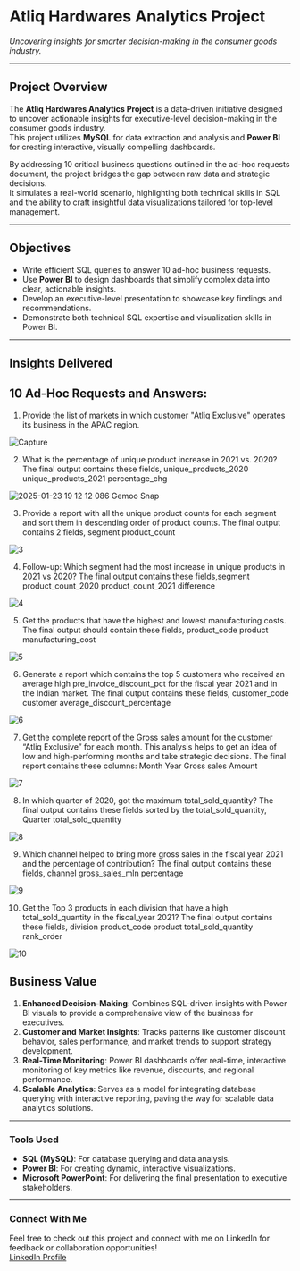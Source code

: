 # **Atliq Hardwares Analytics Project**  
_Uncovering insights for smarter decision-making in the consumer goods industry._  

---

## **Project Overview**  
The **Atliq Hardwares Analytics Project** is a data-driven initiative designed to uncover actionable insights for executive-level decision-making in the consumer goods industry.  
This project utilizes **MySQL** for data extraction and analysis and **Power BI** for creating interactive, visually compelling dashboards.  

By addressing 10 critical business questions outlined in the ad-hoc requests document, the project bridges the gap between raw data and strategic decisions.  
It simulates a real-world scenario, highlighting both technical skills in SQL and the ability to craft insightful data visualizations tailored for top-level management.  

---

## **Objectives**  
- Write efficient SQL queries to answer 10 ad-hoc business requests.  
- Use **Power BI** to design dashboards that simplify complex data into clear, actionable insights.  
- Develop an executive-level presentation to showcase key findings and recommendations.  
- Demonstrate both technical SQL expertise and visualization skills in Power BI.  

---
## **Insights Delivered**
## **10 Ad-Hoc Requests and Answers:**
1. Provide the list of markets in which customer "Atliq Exclusive" operates its business in the APAC region.

![Capture](https://github.com/user-attachments/assets/59573648-dae7-496a-95dc-4100ece8f5e9)

2. What is the percentage of unique product increase in 2021 vs. 2020? The
final output contains these fields,
unique_products_2020
unique_products_2021
percentage_chg

![2025-01-23 19 12 12 086  Gemoo Snap](https://github.com/user-attachments/assets/27239893-82dc-4528-bc8a-7596c140097d)


3. Provide a report with all the unique product counts for each segment and
sort them in descending order of product counts. The final output contains 2 fields,
segment
product_count

![3](https://github.com/user-attachments/assets/60ee695f-5186-4de7-870f-136071a60d23)


4. Follow-up: Which segment had the most increase in unique products in
2021 vs 2020? The final output contains these fields,segment
product_count_2020
product_count_2021
difference

![4](https://github.com/user-attachments/assets/38aeae09-aa6e-48da-ab6b-780be39f6180)

5. Get the products that have the highest and lowest manufacturing costs.
The final output should contain these fields,
product_code
product
manufacturing_cost

![5](https://github.com/user-attachments/assets/310f204c-9654-4c56-b5cb-bb08b08c66a2)

6. Generate a report which contains the top 5 customers who received an
average high pre_invoice_discount_pct for the fiscal year 2021 and in the
Indian market. The final output contains these fields,
customer_code
customer
average_discount_percentage

![6](https://github.com/user-attachments/assets/7c647b59-eb5f-4c57-8638-2cbd2cd64818)


7. Get the complete report of the Gross sales amount for the customer “Atliq
Exclusive” for each month. This analysis helps to get an idea of low and
high-performing months and take strategic decisions.
The final report contains these columns:
Month
Year
Gross sales Amount

![7](https://github.com/user-attachments/assets/38db2e20-a3a5-4c33-b808-bb5efae89e7c)


8. In which quarter of 2020, got the maximum total_sold_quantity? The final
output contains these fields sorted by the total_sold_quantity,
Quarter
total_sold_quantity


![8](https://github.com/user-attachments/assets/d1eb15f9-7ba4-4b94-a0d2-c6703a4af959)

9. Which channel helped to bring more gross sales in the fiscal year 2021
and the percentage of contribution? The final output contains these fields,
channel
gross_sales_mln
percentage


![9](https://github.com/user-attachments/assets/bc880a97-0b89-4a43-bc98-0ecc004957cf)

10. Get the Top 3 products in each division that have a high
total_sold_quantity in the fiscal_year 2021? The final output contains these
fields,
division
product_code
product
total_sold_quantity
rank_order

![10](https://github.com/user-attachments/assets/d52319b6-8f94-4646-9422-343e74616a1c)



## **Business Value**  
1. **Enhanced Decision-Making**: Combines SQL-driven insights with Power BI visuals to provide a comprehensive view of the business for executives.  
2. **Customer and Market Insights**: Tracks patterns like customer discount behavior, sales performance, and market trends to support strategy development.  
3. **Real-Time Monitoring**: Power BI dashboards offer real-time, interactive monitoring of key metrics like revenue, discounts, and regional performance.  
4. **Scalable Analytics**: Serves as a model for integrating database querying with interactive reporting, paving the way for scalable data analytics solutions.  

---

### **Tools Used**  
- **SQL (MySQL)**: For database querying and data analysis.  
- **Power BI**: For creating dynamic, interactive visualizations.  
- **Microsoft PowerPoint**: For delivering the final presentation to executive stakeholders.  

---

### **Connect With Me**  
Feel free to check out this project and connect with me on LinkedIn for feedback or collaboration opportunities!  
[LinkedIn Profile](https://www.linkedin.com)  
